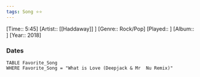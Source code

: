 ```yaml
---
tags: Song ⭐⭐ 
---
```

[Time:: 5:45]
[Artist:: [[Haddaway]] ]
[Genre:: Rock/Pop]
[Played:: ]
[Album:: ]
[Year:: 2018]
### Dates
````dataview
TABLE Favorite_Song
WHERE Favorite_Song = "What is Love (Deepjack & Mr  Nu Remix)"
````